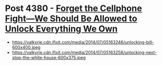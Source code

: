 # Post 4380 - [Forget the Cellphone Fight—We Should Be Allowed to Unlock Everything We Own](https://www.ifixit.com/News/4380/forget-the-cellphone-fight-we-should-be-allowed-to-unlock-everything-we-own)

- https://valkyrie.cdn.ifixit.com/media/2014/07/05163246/unlocking-bill-600x400.jpeg
- https://valkyrie.cdn.ifixit.com/media/2014/07/05163258/unlocking-next-stop-the-white-house-600x375.jpeg
